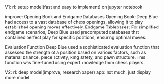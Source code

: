 V1:
rl: setup model(fast and easy to implement) on jupyter notebook

improve:
    Opening Book and Endgame Databases
    Opening Book: Deep Blue had access to a vast database of chess openings, allowing it to play established opening moves effectively.
    Endgame Tablebases: For simplified endgame scenarios, Deep Blue used precomputed databases that contained perfect play for specific positions, ensuring optimal moves.

Evaluation Function
    Deep Blue used a sophisticated evaluation function that assessed the strength of a position based on various factors, such as material balance, piece activity, king safety, and pawn structure. This function was fine-tuned using expert knowledge from chess players.



V2:
rl: deep model(improve, research paper)
app: not much, just display more model